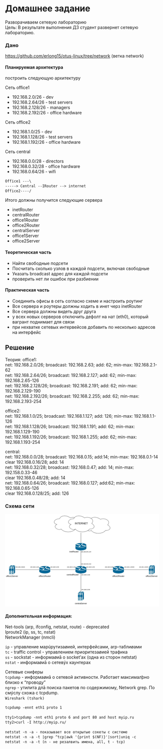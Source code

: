 # Домашнее задание
Разворачиваем сетевую лабораторию  
Цель: В результате выполнения ДЗ студент развернет сетевую лабораторию.  
### Дано
https://github.com/erlong15/otus-linux/tree/network
(ветка network)
#### Планируемая архитектура
построить следующую архитектуру

Сеть office1
- 192.168.2.0/26 - dev
- 192.168.2.64/26 - test servers
- 192.168.2.128/26 - managers
- 192.168.2.192/26 - office hardware

Сеть office2
- 192.168.1.0/25 - dev
- 192.168.1.128/26 - test servers
- 192.168.1.192/26 - office hardware


Сеть central
- 192.168.0.0/28 - directors
- 192.168.0.32/28 - office hardware
- 192.168.0.64/26 - wifi

```
Office1 ---\
-----> Central --IRouter --> internet
Office2----/
```
Итого должны получится следующие сервера
- inetRouter
- centralRouter
- office1Router
- office2Router
- centralServer
- office1Server
- office2Server

#### Теоретическая часть
- Найти свободные подсети
- Посчитать сколько узлов в каждой подсети, включая свободные
- Указать broadcast адрес для каждой подсети
- проверить нет ли ошибок при разбиении

#### Практическая часть
- Соединить офисы в сеть согласно схеме и настроить роутинг
- Все сервера и роутеры должны ходить в инет черз inetRouter
- Все сервера должны видеть друг друга
- у всех новых серверов отключить дефолт на нат (eth0), который вагрант поднимает для связи
- при нехватке сетевых интервейсов добавить по несколько адресов на интерфейс

## Решение
Теория:
office1:  
net: 192.168.2.0/26; broadcast: 192.168.2.63; add: 62; min-max: 192.168.2.1-62  
net: 192.168.2.64/26; broadcast: 192.168.2.127; add: 62; min-max: 192.168.2.65-126  
net: 192.168.2.128/26; broadcast: 192.168.2.191; add: 62; min-max: 192.168.2.129-190  
net: 192.168.2.192/26; broadcast: 192.168.2.255; add: 62; min-max: 192.168.2.193-254  
  
office2:  
net: 192.168.1.0/25; broadcast: 192.168.1.127; add: 126; min-max: 192.168.1.1-126  
net: 192.168.1.128/26; broadcast: 192.168.1.191; add: 62; min-max: 192.168.1.129-190  
net: 192.168.1.192/26; broadcast: 192.168.1.255; add: 62; min-max: 192.168.1.193-254  
  
central:  
net: 192.168.0.0/28; broadcast: 192.168.0.15; add:14; min-max: 192.168.0.1-14     
clear  192.168.0.16/28; add: 14    
net: 192.168.0.32/28; broadcast: 192.168.0.47; add: 14; min-max: 192.158.0.33-46      
clear  192.168.0.48/28; add: 14    
net: 192.168.0.64/26; broadcast: 192.168.0.127; add:62; min-max: 192.168.0.65-126      
clear 192.168.0.128/25; add: 126    

### Схема сети  
![](https://github.com/dbudakov/19.network/blob/master/homework/network.jpg)  




#### Дополнительная информация:  
Net-tools (arp, ifconfig, netstat, route) - deprecated  
Iproute2 (ip, ss, tc, nstat)  
NetworkManager (nmcli)  
  
`ip` - управление марúрутизаøией, интерфейсами, arp-таблиøами  
`tc` - traffic control - управлением приоритезаøией трафика  
`ss` - sockstat - информаøиā о socket’ах (одна из сторон netstat)  
`nstat` - информаøиā о сетевýх каунтерах  

Сетевые сниферы   
`tcpdump` - информаøиā о сетевой активности. Работает максималþно близко к “проводу”  
`ngrep` - утилита длā поиска пакетов по содержимому, Network grep. По смýслу схожа с tcpdump.  
`Wireshark (tshark)`
```
tcpdump -ennt eth1 proto 1  

tty1>tcpdump -nnt eth1 proto 6 and port 80 and host myip.ru
tty2>curl -I http://myip.ru/

netstat -n -a - показывает все открытые сокеты с системе
netstat -n -a -t |grep ^tcp|awk '{print $(NF)}'|sort|uniq -c
netstat -n -a -t (n - не резалвить имена, all, t - tcp)
```
